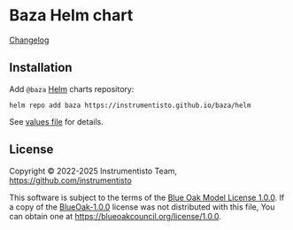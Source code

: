 Baza Helm chart
===============

[Changelog](https://github.com/instrumentisto/baza/blob/main/helm/baza/CHANGELOG.md)




## Installation

Add `@baza` [Helm] charts repository:
```shell
helm repo add baza https://instrumentisto.github.io/baza/helm
```

See [values file][values] for details.




## License

Copyright © 2022-2025 Instrumentisto Team, https://github.com/instrumentisto

This software is subject to the terms of the [Blue Oak Model License 1.0.0](https://github.com/instrumentisto/baza/blob/main/LICENSE.md). If a copy of the [BlueOak-1.0.0](https://spdx.org/licenses/BlueOak-1.0.0.html) license was not distributed with this file, You can obtain one at <https://blueoakcouncil.org/license/1.0.0>.




[Helm]: https://helm.sh
[values]: https://github.com/instrumentisto/baza/blob/main/helm/baza/values.yaml
